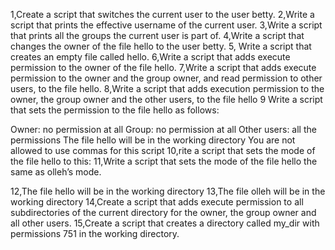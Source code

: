 1,Create a script that switches the current user to the user betty.
2,Write a script that prints the effective username of the current user.
3,Write a script that prints all the groups the current user is part of.
4,Write a script that changes the owner of the file hello to the user betty.
5, Write a script that creates an empty file called hello.
6,Write a script that adds execute permission to the owner of the file hello.
7,Write a script that adds execute permission to the owner and the group owner, and read permission to other users, to the file hello.
8,Write a script that adds execution permission to the owner, the group owner and the other users, to the file hello
9 Write a script that sets the permission to the file hello as follows:

Owner: no permission at all
Group: no permission at all
Other users: all the permissions
The file hello will be in the working directory You are not allowed to use commas for this script
10,rite a script that sets the mode of the file hello to this:
11,Write a script that sets the mode of the file hello the same as olleh’s mode.

12,The file hello will be in the working directory
13,The file olleh will be in the working directory
14,Create a script that adds execute permission to all subdirectories of the current directory for the owner, the group owner and all other users.
15,Create a script that creates a directory called my_dir with permissions 751 in the working directory.
